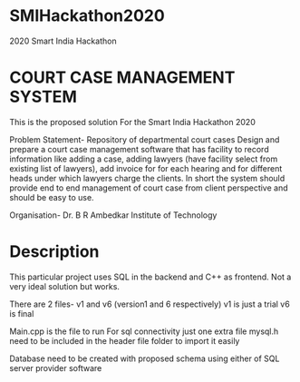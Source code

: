 # SMIHackathon2020
2020 Smart India Hackathon 

# COURT CASE MANAGEMENT SYSTEM
This is the proposed solution For the Smart India Hackathon 2020

Problem Statement-
Repository of departmental court cases Design and prepare a court case management software that has facility to record information like adding a case, adding lawyers (have facility select from existing list of lawyers), add invoice for for each hearing and for different heads under which lawyers charge the clients. In short the system should provide end to end management of court case from client perspective and should be easy to use.

Organisation- 
Dr. B R Ambedkar Institute of Technology

# Description

This particular project uses SQL in the backend and C++ as frontend. Not a very ideal solution but works.

There are 2 files-
  v1 and v6 (version1 and 6 respectively)
  v1 is just a trial v6 is final
  
Main.cpp is the file to run 
For sql connectivity just one extra file mysql.h need to be included in the header file folder to import it easily

Database need to be created with proposed schema using either of SQL server provider software
